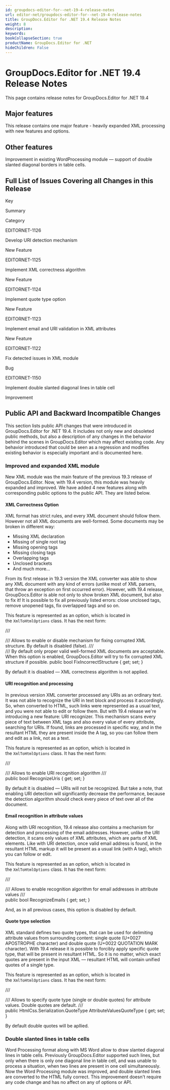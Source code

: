 ```yaml
---
id: groupdocs-editor-for--net-19-4-release-notes
url: editor-net/groupdocs-editor-for--net-19-4-release-notes
title: GroupDocs.Editor for .NET 19.4 Release Notes
weight: 8
description: 
keywords: 
bookCollapseSection: true
productName: GroupDocs.Editor for .NET
hideChildren: False
---
```


# GroupDocs.Editor for .NET 19.4 Release Notes


This page contains release notes for GroupDocs.Editor for .NET 19.4

## Major features

This release contains one major feature - heavily expanded XML processing with new features and options.

## Other features

Improvement in existing WordProcessing module — support of double slanted diagonal borders in table cells.

## Full List of Issues Covering all Changes in this Release

Key

Summary

Category

EDITORNET-1126

Develop URI detection mechanism

New Feature

EDITORNET-1125

Implement XML correctness algorithm

New Feature

EDITORNET-1124

Implement quote type option

New Feature

EDITORNET-1123

Implement email and URI validation in XML attributes

New Feature

EDITORNET-1122

Fix detected issues in XML module

Bug

EDITORNET-1150

Implement double slanted diagonal lines in table cell

Improvement

## Public API and Backward Incompatible Changes

This section lists public API changes that were introduced in GroupDocs.Editor for .NET 19.4. It includes not only new and obsoleted public methods, but also a description of any changes in the behavior behind the scenes in GroupDocs.Editor which may affect existing code. Any behavior introduced that could be seen as a regression and modifies existing behavior is especially important and is documented here.

### Improved and expanded XML module

New XML module was the main feature of the previous 19.3 release of GroupDocs.Editor. Now, with 19.4 version, this module was heavily expanded and improved. We have added 4 new features along with corresponding public options to the public API. They are listed below.

#### XML Correctness Option

XML format has strict rules, and every XML document should follow them. However not all XML documents are well-formed. Some documents may be broken in different way:

*   Missing XML declaration
*   Missing of single root tag
*   Missing opening tags
*   Missing closing tags
*   Overlapping tags
*   Unclosed brackets
*   And much more...

From its first release in 19.3 version the XML converter was able to show any XML document with any kind of errors (unlike most of XML parsers, that throw an exception on first occurred error). However, with 19.4 release, GroupDocs.Editor is able not only to show broken XML document, but also to fix it! It is possible to fix all previously listed errors: close unclosed tags, remove unopened tags, fix overlapped tags and so on.

This feature is represented as an option, which is located in the `XmlToHtmlOptions` class. It has the next form:

/// <summary>
/// Allows to enable or disable mechanism for fixing corrupted XML structure. By default is disabled (false).
/// </summary>
/// <remarks>By default only proper valid well-formed XML documents are acceptable. When this option is enabled, GroupDocs.Editor will try to fix corrupted XML structure if possible.</remarks>
public bool FixIncorrectStructure { get; set; }

By default it is disabled — XML correctness algorithm is not applied.

#### URI recognition and processing

In previous version XML converter processed any URIs as an ordinary text. It was not able to recognize the URI in text block and process it accordingly. So, when converted to HTML, such links were represented as a usual text, and you were not able to edit or follow them. But with 19.4 release we're introducing a new feature: URI recognizer. This mechanism scans every piece of text between XML tags and also every value of every attribute, searching for URIs. If found, links are processed in specific way, and in the resultant HTML they are present inside the A tag, so you can follow them and edit as a link, not as a text.

This feature is represented as an option, which is located in the `XmlToHtmlOptions` class. It has the next form:

/// <summary>
/// Allows to enable URI recognition algorithm
/// </summary>
public bool RecognizeUris { get; set; }

By default it is disabled — URIs will not be recognized. But take a note, that enabling URI detection will significantly decrease the performance, because the detection algorithm should check every piece of text over all of the document.

#### Email recognition in attribute values

Along with URI recognition, 19.4 release also contains a mechanism for detection and processing of the email addresses. However, unlike the URI detection, it scans only values of XML attributes, which are parts of XML elements. Like with URI detection, once valid email address is found, in the resultant HTML markup it will be present as a usual link (with A tag), which you can follow or edit.

This feature is represented as an option, which is located in the `XmlToHtmlOptions` class. It has the next form:

/// <summary>
/// Allows to enable recognition algorithm for email addresses in attribute values
/// </summary>
public bool RecognizeEmails { get; set; }

And, as in all previous cases, this option is disabled by default.

#### Quote type selection

XML standard defines two quote types, that can be used for delimiting attribute values from surrounding content: single quote (U+0027 APOSTROPHE character) and double quote (U+0022 QUOTATION MARK character). With 19.4 release it is possible to forcibly apply specific quote type, that will be present in resultant HTML. So it is no matter, which exact quotes are present in the input XML — resultant HTML will contain unified quotes of a single type.

This feature is represented as an option, which is located in the `XmlToHtmlOptions` class. It has the next form:

/// <summary>
/// Allows to specify quote type (single or double quotes) for attribute values. Double quotes are default.
/// </summary>
public HtmlCss.Serialization.QuoteType AttributeValuesQuoteType { get; set; }

By default double quotes will be apllied.

### Double slanted lines in table cells

Word Processing format along with MS Word allow to draw slanted diagonal lines in table cells. Previously GroupDocs.Editor supported such lines, but only when there is only one diagonal line in table cell, and was unable to process a situation, when two lines are present in one cell simultaneously. Now the Word Processing module was improved, and double slanted lines are converted to the HTML fully correct. This improvement doesn't require any code change and has no affect on any of options or API.

